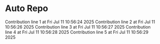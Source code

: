 # Auto Repo

Contribution line 1 at Fri Jul 11 10:56:24 2025
Contribution line 2 at Fri Jul 11 10:56:26 2025
Contribution line 3 at Fri Jul 11 10:56:27 2025
Contribution line 4 at Fri Jul 11 10:56:28 2025
Contribution line 5 at Fri Jul 11 10:56:29 2025